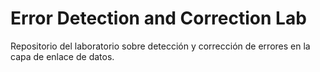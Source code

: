 # Error Detection and Correction Lab

Repositorio del laboratorio sobre detección y corrección de errores en la capa de enlace de datos.